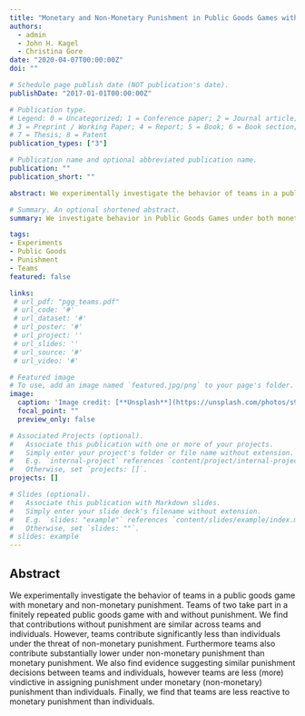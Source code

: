 ```yaml
---
title: "Monetary and Non-Monetary Punishment in Public Goods Games with Teams."
authors:
  - admin
  - John H. Kagel
  - Christina Gore
date: "2020-04-07T00:00:00Z"
doi: ""

# Schedule page publish date (NOT publication's date).
publishDate: "2017-01-01T00:00:00Z"

# Publication type.
# Legend: 0 = Uncategorized; 1 = Conference paper; 2 = Journal article;
# 3 = Preprint / Working Paper; 4 = Report; 5 = Book; 6 = Book section;
# 7 = Thesis; 8 = Patent
publication_types: ["3"]

# Publication name and optional abbreviated publication name.
publication: ""
publication_short: ""

abstract: We experimentally investigate the behavior of teams in a public goods game with monetary and non-monetary punishment. Teams of two take part in a finitely repeated public goods game with and without punishment. We find that contributions without punishment are similar across teams and individuals. However, teams contribute significantly less than individuals under the threat of non-monetary punishment. Furthermore teams also contribute substantially lower under non-monetary punishment than monetary punishment. We also find evidence suggesting similar punishment decisions between teams and individuals, however teams are less (more) vindictive in assigning punishment under monetary (non-monetary) punishment than individuals. Finally, we find that teams are less reactive to monetary punishment than individuals.

# Summary. An optional shortened abstract.
summary: We investigate behavior in Public Goods Games under both monetary and non-monetary punishment options with teams of two as decision makers. We find that teams are  teams contribute significantly lower under non-monetary punishment, compared to monetary punishment.

tags:
- Experiments
- Public Goods
- Punishment
- Teams
featured: false

links:
 # url_pdf: "pgg_teams.pdf"
 # url_code: '#'
 # url_dataset: '#'
 # url_poster: '#'
 # url_project: ''
 # url_slides: ''
 # url_source: '#'
 # url_video: '#'

# Featured image
# To use, add an image named `featured.jpg/png` to your page's folder. 
image:
  caption: 'Image credit: [**Unsplash**](https://unsplash.com/photos/s9CC2SKySJM)'
  focal_point: ""
  preview_only: false

# Associated Projects (optional).
#   Associate this publication with one or more of your projects.
#   Simply enter your project's folder or file name without extension.
#   E.g. `internal-project` references `content/project/internal-project/index.md`.
#   Otherwise, set `projects: []`.
projects: []

# Slides (optional).
#   Associate this publication with Markdown slides.
#   Simply enter your slide deck's filename without extension.
#   E.g. `slides: "example"` references `content/slides/example/index.md`.
#   Otherwise, set `slides: ""`.
# slides: example
---
```


## Abstract
We experimentally investigate the behavior of teams in a public goods game with monetary and non-monetary punishment. Teams of two take part in a finitely repeated public goods game with and without punishment. We find that contributions without punishment are similar across teams and individuals. However, teams contribute significantly less than individuals under the threat of non-monetary punishment. Furthermore teams also contribute substantially lower under non-monetary punishment than monetary punishment. We also find evidence suggesting similar punishment decisions between teams and individuals, however teams are less (more) vindictive in assigning punishment under monetary (non-monetary) punishment than individuals. Finally, we find that teams are less reactive to monetary punishment than individuals.
